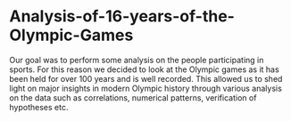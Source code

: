 # Analysis-of-16-years-of-the-Olympic-Games
Our goal was to perform some analysis on the people participating in sports. For this reason we decided to look at the Olympic games as it has been held for over 100 years and is well recorded. This allowed us to shed light on major insights in modern Olympic history through various analysis on the data such as correlations, numerical patterns, verification of hypotheses etc.
